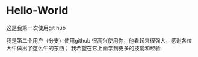 # Hello-World
这是我第一次使用git hub

我是第二个用户（分支）使用github 很高兴使用你，他看起来很强大，感谢各位大牛做出了这么牛的东西；
我希望在它上面学到更多的技能和经验
